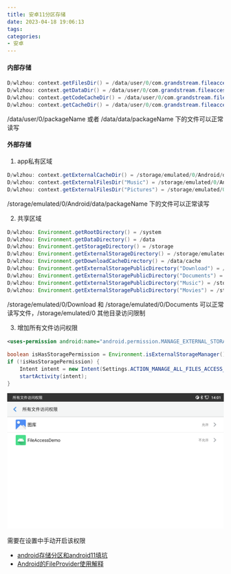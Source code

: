 ```yaml
---
title: 安卓11分区存储
date: 2023-04-18 19:06:13
tags:
categories:
- 安卓
---
```


#### 内部存储

```java
D/wlzhou: context.getFilesDir() = /data/user/0/com.grandstream.fileaccessdemo/files
D/wlzhou: context.getDataDir() = /data/user/0/com.grandstream.fileaccessdemo
D/wlzhou: context.getCodeCacheDir() = /data/user/0/com.grandstream.fileaccessdemo/code_cache
D/wlzhou: context.getCacheDir() = /data/user/0/com.grandstream.fileaccessdemo/cache
```

/data/user/0/packageName 或者 /data/data/packageName 下的文件可以正常读写

#### 外部存储

1. app私有区域

```java
D/wlzhou: context.getExternalCacheDir() = /storage/emulated/0/Android/data/com.grandstream.fileaccessdemo/cache
D/wlzhou: context.getExternalFilesDir("Music") = /storage/emulated/0/Android/data/com.grandstream.fileaccessdemo/files/Music
D/wlzhou: context.getExternalFilesDir("Pictures") = /storage/emulated/0/Android/data/com.grandstream.fileaccessdemo/files/Pictures
```

/storage/emulated/0/Android/data/packageName 下的文件可以正常读写

2. 共享区域

```java
D/wlzhou: Environment.getRootDirectory() = /system
D/wlzhou: Environment.getDataDirectory() = /data
D/wlzhou: Environment.getStorageDirectory() = /storage
D/wlzhou: Environment.getExternalStorageDirectory() = /storage/emulated/0
D/wlzhou: Environment.getDownloadCacheDirectory() = /data/cache
D/wlzhou: Environment.getExternalStoragePublicDirectory("Download") = /storage/emulated/0/Download
D/wlzhou: Environment.getExternalStoragePublicDirectory("Documents") = /storage/emulated/0/Documents
D/wlzhou: Environment.getExternalStoragePublicDirectory("Music") = /storage/emulated/0/Music
D/wlzhou: Environment.getExternalStoragePublicDirectory("Movies") = /storage/emulated/0/Movies
```

/storage/emulated/0/Download 和 /storage/emulated/0/Documents 可以正常读写文件，/storage/emulated/0 其他目录访问限制

3. 增加所有文件访问权限

```xml
<uses-permission android:name="android.permission.MANAGE_EXTERNAL_STORAGE" />
```

```java
boolean isHasStoragePermission = Environment.isExternalStorageManager();
if (!isHasStoragePermission) {
    Intent intent = new Intent(Settings.ACTION_MANAGE_ALL_FILES_ACCESS_PERMISSION);
    startActivity(intent);
}
```

![](https://raw.githubusercontent.com/nosleepy/picture/master/img/add_all_files_access.png)

需要在设置中手动开启该权限

+ [android存储分区和android11填坑](https://juejin.cn/post/7081257346269184008)
+ [Android的FileProvider使用解释](https://blog.csdn.net/Jason_Lee155/article/details/124315997)
